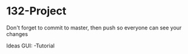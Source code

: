 # 132-Project
Don't forget to commit to master, then push so everyone can see your changes


Ideas
GUI:
    -Tutorial